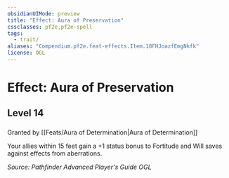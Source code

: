 ```yaml
---
obsidianUIMode: preview
title: "Effect: Aura of Preservation"
cssclasses: pf2e,pf2e-spell
tags:
  - trait/
aliases: "Compendium.pf2e.feat-effects.Item.18FHJoazfEmgNkfk"
license: OGL
---
```

# Effect: Aura of Preservation
## Level 14
### 






Granted by [[Feats/Aura of Determination|Aura of Determination]]

Your allies within 15 feet gain a +1 status bonus to Fortitude and Will saves against effects from aberrations.

*Source: Pathfinder Advanced Player's Guide*
*OGL*